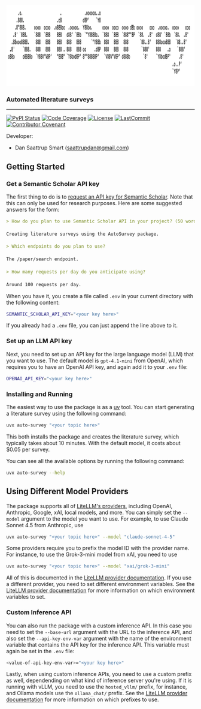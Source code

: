 <!-- This disables the requirement that the first line is a top-level heading -->
<!-- markdownlint-configure-file { "MD041": false } -->

<div align='center'>
<img
    src="https://raw.githubusercontent.com/saattrupdan/auto-survey/refs/heads/main/gfx/auto-survey-logo.png"
    height="216"
    width="1154"
>
</div>

### Automated literature surveys

______________________________________________________________________
[![PyPI Status](https://badge.fury.io/py/auto_survey.svg)](https://pypi.org/project/auto_survey/)
[![Code Coverage](https://img.shields.io/badge/Coverage-50%25-orange.svg)](https://github.com/saattrupdan/auto-survey/tree/main/tests)
[![License](https://img.shields.io/github/license/saattrupdan/auto-survey)](https://github.com/saattrupdan/auto-survey/blob/main/LICENSE)
[![LastCommit](https://img.shields.io/github/last-commit/saattrupdan/auto-survey)](https://github.com/saattrupdan/auto-survey/commits/main)
[![Contributor Covenant](https://img.shields.io/badge/Contributor%20Covenant-2.0-4baaaa.svg)](https://github.com/saattrupdan/auto-survey/blob/main/CODE_OF_CONDUCT.md)

Developer:

- Dan Saattrup Smart (<saattrupdan@gmail.com>)

## Getting Started

### Get a Semantic Scholar API key

The first thing to do is to [request an API key for Semantic
Scholar](https://www.semanticscholar.org/product/api#api-key-form). Note that this can
only be used for research purposes. Here are some suggested answers for the form:

```markdown
> How do you plan to use Semantic Scholar API in your project? (50 words or more)*

Creating literature surveys using the AutoSurvey package.

> Which endpoints do you plan to use?

The /paper/search endpoint.

> How many requests per day do you anticipate using?

Around 100 requests per day.
```

When you have it, you create a file called `.env` in your current directory with the
following content:

```bash
SEMANTIC_SCHOLAR_API_KEY="<your key here>"
```

If you already had a `.env` file, you can just append the line above to it.

### Set up an LLM API key

Next, you need to set up an API key for the large language model (LLM) that you want to
use. The default model is `gpt-4.1-mini` from OpenAI, which requires you to have an OpenAI
API key, and again add it to your `.env` file:

```bash
OPENAI_API_KEY="<your key here>"
```

### Installing and Running

The easiest way to use the package is as a
[uv](https://docs.astral.sh/uv/getting-started/installation/) tool. You can start generating a literature survey using the following command:

```bash
uvx auto-survey "<your topic here>"
```

This both installs the package and creates the literature survey, which typically takes
about 10 minutes. With the default model, it costs about $0.05 per survey.

You can see all the available options by running the
following command:

```bash
uvx auto-survey --help
```

## Using Different Model Providers

The package supports all of [LiteLLM's
providers](https://docs.litellm.ai/docs/providers/), including OpenAI, Anthropic,
Google, xAI, local models, and more. You can simply set the `--model` argument to the
model you want to use. For example, to use Claude Sonnet 4.5 from Anthropic, use

```bash
uvx auto-survey "<your topic here>" --model "claude-sonnet-4-5"
```

Some providers require you to prefix the model ID with the provider name. For instance,
to use the Grok-3-mini model from xAI, you need to use

```bash
uvx auto-survey "<your topic here>" --model "xai/grok-3-mini"
```

All of this is documented in the [LiteLLM provider
documentation](https://docs.litellm.ai/docs/providers). If you use a different provider,
you need to set different environment variables. See the [LiteLLM provider
documentation](https://docs.litellm.ai/docs/providers) for more information on which
environment variables to set.

### Custom Inference API

You can also run the package with a custom inference API. In this case you need to set
the `--base-url` argument with the URL to the inference API, and also set the
`--api-key-env-var` argument with the name of the environment variable that contains the
API key for the inference API. This variable must again be set in the `.env` file:

```bash
<value-of-api-key-env-var>="<your key here>"
```

Lastly, when using custom inference APIs, you need to use a custom prefix as well,
dependending on what kind of inference server you're using. If it is running with vLLM,
you need to use the `hosted_vllm/` prefix, for instance, and Ollama models use the
`ollama_chat/` prefix. See the [LiteLLM provider
documentation](https://docs.litellm.ai/docs/providers) for more information on which
prefixes to use.
